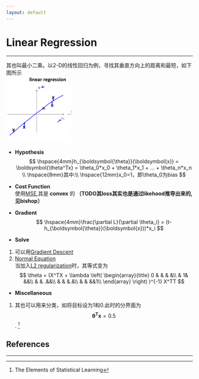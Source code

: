 ```yaml
---
layout: default
---
```


__Linear Regression__
==========
---- 
其也叫最小二乘。以2-D的线性回归为例，寻找其垂直方向上的距离和最短，如下图所示    
![linear_regression](./img/linear-regression.png)       

* __Hypothesis__      
$$
\hspace{4mm}h_{\boldsymbol{\theta}}(\boldsymbol{x}) = \boldsymbol{\theta^Tx} = \theta_0*x_0 + \theta_1*x_1 + ... + \theta_n*x_n  \\
\hspace{8mm}其中:\\
\hspace{12mm}x_0=1，即\theta_0为bias
$$    

* __Cost Function__    
使用[MSE](../criterion/squared_loss.html),其是 __convex__ 的 __（TODO其loss其实也是通过likehood推导出来的,见bishop）__    

* __Gradient__    
$$
\hspace{4mm}\frac{\partial L}{\partial \theta_i} = (t-h_{\boldsymbol{\theta}}(\boldsymbol{x}))*x_i
$$    

* __Solve__    
1. 可以用[Gradient Descent](../optim/gradient_descent.html)
2. [Normal Equation](../../math/linear-algebra.html#orthogonality)    
当加入[L2 regularization](../optim/regularization.html#l2)时，其等式变为        
$$
\theta = (X^TX + \lambda
\left( \begin{array}{title}
0 & & & &\\
& 1&  &&\\
& & .&&\\
& & &.&\\
& & &&1\\
\end{array} \right)
)^{-1} X^TT
$$    

* __Miscellaneous__      
1. 其也可以用来分类，如将目标设为1和0.此时的分界面为$$\boldsymbol{\theta^Tx} = 0.5$$. [^Ref1]

__References__
----------------    
---    
[^Ref1]: The Elements of Statistical Learning



